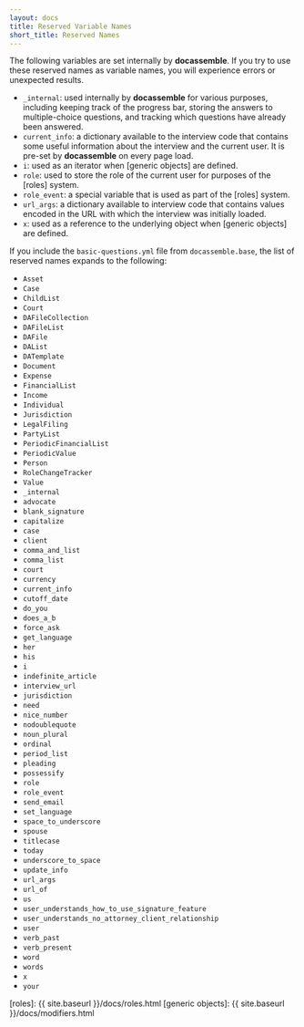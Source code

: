 ```yaml
---
layout: docs
title: Reserved Variable Names
short_title: Reserved Names
---
```


The following variables are set internally by **docassemble**.  If you
try to use these reserved names as variable names, you will experience
errors or unexpected results.

* `_internal`: used internally by **docassemble** for various
  purposes, including keeping track of the progress bar, storing the
  answers to multiple-choice questions, and tracking which questions
  have already been answered.
* `current_info`: a dictionary available to the interview code that
  contains some useful information about the interview and the current
  user.  It is pre-set by **docassemble** on every page load.
* `i`: used as an iterator when [generic objects] are defined.
* `role`: used to store the role of the current user for purposes of
  the [roles] system.
* `role_event`: a special variable that is used as part of the [roles]
  system.
* `url_args`: a dictionary available to interview code that contains
  values encoded in the URL with which the interview was initially
  loaded.
* `x`: used as a reference to the underlying object when
  [generic objects] are defined.

If you include the `basic-questions.yml` file from `docassemble.base`,
the list of reserved names expands to the following:

* `Asset`
* `Case`
* `ChildList`
* `Court`
* `DAFileCollection`
* `DAFileList`
* `DAFile`
* `DAList`
* `DATemplate`
* `Document`
* `Expense`
* `FinancialList`
* `Income`
* `Individual`
* `Jurisdiction`
* `LegalFiling`
* `PartyList`
* `PeriodicFinancialList`
* `PeriodicValue`
* `Person`
* `RoleChangeTracker`
* `Value`
* `_internal`
* `advocate`
* `blank_signature`
* `capitalize`
* `case`
* `client`
* `comma_and_list`
* `comma_list`
* `court`
* `currency`
* `current_info`
* `cutoff_date`
* `do_you`
* `does_a_b`
* `force_ask`
* `get_language`
* `her`
* `his`
* `i`
* `indefinite_article`
* `interview_url`
* `jurisdiction`
* `need`
* `nice_number`
* `nodoublequote`
* `noun_plural`
* `ordinal`
* `period_list`
* `pleading`
* `possessify`
* `role`
* `role_event`
* `send_email`
* `set_language`
* `space_to_underscore`
* `spouse`
* `titlecase`
* `today`
* `underscore_to_space`
* `update_info`
* `url_args`
* `url_of`
* `us`
* `user_understands_how_to_use_signature_feature`
* `user_understands_no_attorney_client_relationship`
* `user`
* `verb_past`
* `verb_present`
* `word`
* `words`
* `x`
* `your`

[roles]: {{ site.baseurl }}/docs/roles.html
[generic objects]: {{ site.baseurl }}/docs/modifiers.html
